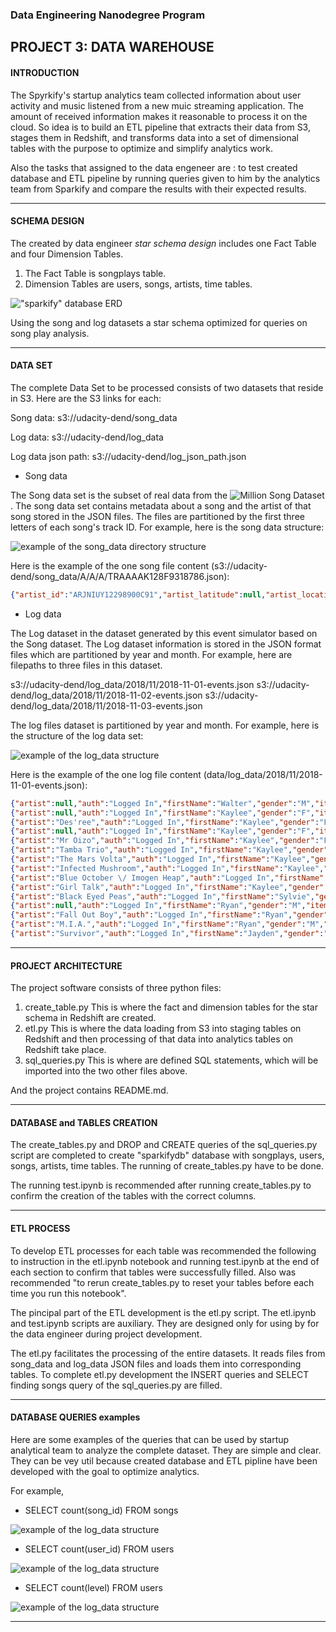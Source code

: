 

### Data Engineering Nanodegree Program

## PROJECT 3: DATA WAREHOUSE

#### INTRODUCTION

The Spyrkify's startup analytics team collected information about user activity and music listened from a new muic streaming application. The amount of received information makes it reasonable to process it on the cloud.
So idea is to build an ETL pipeline that extracts their data from S3, stages them in Redshift, and transforms data into a set of dimensional tables with the purpose to optimize and simplify analytics work.

Also the tasks that assigned to the data engeneer are : to test created database and ETL pipeline by running queries given to him by the analytics team from Sparkify and compare the results with their expected results.

---

#### SCHEMA DESIGN
 
The created by data engineer _star schema design_ includes
one Fact Table and four Dimension Tables.

1. The Fact Table is songplays table.
2. Dimension Tables are users, songs, artists, time tables.

![\"sparkify\" database ERD](images/project1a_erd.png)
 

Using the song and log datasets a star schema optimized for queries on song 
play analysis.

---

#### DATA SET

The complete Data Set to be processed consists of two datasets that reside in S3. 
Here are the S3 links for each:

Song data: s3://udacity-dend/song_data

Log data: s3://udacity-dend/log_data

Log data json path: s3://udacity-dend/log_json_path.json

- Song data

The Song data set is the subset of real data from the ![Million Song Dataset](https://labrosa.ee.columbia.edu/millionsong/). The song data set contains metadata about a song and the artist of that song stored in the JSON files. The files are partitioned by the first three letters of each song's track ID.
For example, here is the song data structure:

![example of the song_data directory structure](images/project1a_example_of_the_song_data_directory_structure.png)

Here is the example of the one song file content (s3://udacity-dend/song_data/A/A/A/TRAAAAK128F9318786.json):

```json
{"artist_id":"ARJNIUY12298900C91","artist_latitude":null,"artist_location":"","artist_longitude":null,"artist_name":"Adelitas Way","duration":213.9424,"num_songs":1,"song_id":"SOBLFFE12AF72AA5BA","title":"Scream","year":2009}
```

- Log data

The Log dataset in the dataset generated by this event simulator based on the Song dataset. The Log dataset information is stored in the JSON format files which are partitioned by year and month. For example, here are filepaths to three files in this dataset.

s3://udacity-dend/log_data/2018/11/2018-11-01-events.json
s3://udacity-dend/log_data/2018/11/2018-11-02-events.json
s3://udacity-dend/log_data/2018/11/2018-11-03-events.json

The log files dataset is partitioned by year and month.
For example, here is the structure of the log data set:

![example of the log_data structure](images/project1a_example_of_the_log_data_directory_structure.png)

Here is the example of the one log file content (data/log_data/2018/11/2018-11-01-events.json):

```json
{"artist":null,"auth":"Logged In","firstName":"Walter","gender":"M","itemInSession":0,"lastName":"Frye","length":null,"level":"free","location":"San Francisco-Oakland-Hayward, CA","method":"GET","page":"Home","registration":1540919166796.0,"sessionId":38,"song":null,"status":200,"ts":1541105830796,"userAgent":"\"Mozilla\/5.0 (Macintosh; Intel Mac OS X 10_9_4) AppleWebKit\/537.36 (KHTML, like Gecko) Chrome\/36.0.1985.143 Safari\/537.36\"","userId":"39"}
{"artist":null,"auth":"Logged In","firstName":"Kaylee","gender":"F","itemInSession":0,"lastName":"Summers","length":null,"level":"free","location":"Phoenix-Mesa-Scottsdale, AZ","method":"GET","page":"Home","registration":1540344794796.0,"sessionId":139,"song":null,"status":200,"ts":1541106106796,"userAgent":"\"Mozilla\/5.0 (Windows NT 6.1; WOW64) AppleWebKit\/537.36 (KHTML, like Gecko) Chrome\/35.0.1916.153 Safari\/537.36\"","userId":"8"}
{"artist":"Des'ree","auth":"Logged In","firstName":"Kaylee","gender":"F","itemInSession":1,"lastName":"Summers","length":246.30812,"level":"free","location":"Phoenix-Mesa-Scottsdale, AZ","method":"PUT","page":"NextSong","registration":1540344794796.0,"sessionId":139,"song":"You Gotta Be","status":200,"ts":1541106106796,"userAgent":"\"Mozilla\/5.0 (Windows NT 6.1; WOW64) AppleWebKit\/537.36 (KHTML, like Gecko) Chrome\/35.0.1916.153 Safari\/537.36\"","userId":"8"}
{"artist":null,"auth":"Logged In","firstName":"Kaylee","gender":"F","itemInSession":2,"lastName":"Summers","length":null,"level":"free","location":"Phoenix-Mesa-Scottsdale, AZ","method":"GET","page":"Upgrade","registration":1540344794796.0,"sessionId":139,"song":null,"status":200,"ts":1541106132796,"userAgent":"\"Mozilla\/5.0 (Windows NT 6.1; WOW64) AppleWebKit\/537.36 (KHTML, like Gecko) Chrome\/35.0.1916.153 Safari\/537.36\"","userId":"8"}
{"artist":"Mr Oizo","auth":"Logged In","firstName":"Kaylee","gender":"F","itemInSession":3,"lastName":"Summers","length":144.03873,"level":"free","location":"Phoenix-Mesa-Scottsdale, AZ","method":"PUT","page":"NextSong","registration":1540344794796.0,"sessionId":139,"song":"Flat 55","status":200,"ts":1541106352796,"userAgent":"\"Mozilla\/5.0 (Windows NT 6.1; WOW64) AppleWebKit\/537.36 (KHTML, like Gecko) Chrome\/35.0.1916.153 Safari\/537.36\"","userId":"8"}
{"artist":"Tamba Trio","auth":"Logged In","firstName":"Kaylee","gender":"F","itemInSession":4,"lastName":"Summers","length":177.18812,"level":"free","location":"Phoenix-Mesa-Scottsdale, AZ","method":"PUT","page":"NextSong","registration":1540344794796.0,"sessionId":139,"song":"Quem Quiser Encontrar O Amor","status":200,"ts":1541106496796,"userAgent":"\"Mozilla\/5.0 (Windows NT 6.1; WOW64) AppleWebKit\/537.36 (KHTML, like Gecko) Chrome\/35.0.1916.153 Safari\/537.36\"","userId":"8"}
{"artist":"The Mars Volta","auth":"Logged In","firstName":"Kaylee","gender":"F","itemInSession":5,"lastName":"Summers","length":380.42077,"level":"free","location":"Phoenix-Mesa-Scottsdale, AZ","method":"PUT","page":"NextSong","registration":1540344794796.0,"sessionId":139,"song":"Eriatarka","status":200,"ts":1541106673796,"userAgent":"\"Mozilla\/5.0 (Windows NT 6.1; WOW64) AppleWebKit\/537.36 (KHTML, like Gecko) Chrome\/35.0.1916.153 Safari\/537.36\"","userId":"8"}
{"artist":"Infected Mushroom","auth":"Logged In","firstName":"Kaylee","gender":"F","itemInSession":6,"lastName":"Summers","length":440.2673,"level":"free","location":"Phoenix-Mesa-Scottsdale, AZ","method":"PUT","page":"NextSong","registration":1540344794796.0,"sessionId":139,"song":"Becoming Insane","status":200,"ts":1541107053796,"userAgent":"\"Mozilla\/5.0 (Windows NT 6.1; WOW64) AppleWebKit\/537.36 (KHTML, like Gecko) Chrome\/35.0.1916.153 Safari\/537.36\"","userId":"8"}
{"artist":"Blue October \/ Imogen Heap","auth":"Logged In","firstName":"Kaylee","gender":"F","itemInSession":7,"lastName":"Summers","length":241.3971,"level":"free","location":"Phoenix-Mesa-Scottsdale, AZ","method":"PUT","page":"NextSong","registration":1540344794796.0,"sessionId":139,"song":"Congratulations","status":200,"ts":1541107493796,"userAgent":"\"Mozilla\/5.0 (Windows NT 6.1; WOW64) AppleWebKit\/537.36 (KHTML, like Gecko) Chrome\/35.0.1916.153 Safari\/537.36\"","userId":"8"}
{"artist":"Girl Talk","auth":"Logged In","firstName":"Kaylee","gender":"F","itemInSession":8,"lastName":"Summers","length":160.15628,"level":"free","location":"Phoenix-Mesa-Scottsdale, AZ","method":"PUT","page":"NextSong","registration":1540344794796.0,"sessionId":139,"song":"Once again","status":200,"ts":1541107734796,"userAgent":"\"Mozilla\/5.0 (Windows NT 6.1; WOW64) AppleWebKit\/537.36 (KHTML, like Gecko) Chrome\/35.0.1916.153 Safari\/537.36\"","userId":"8"}
{"artist":"Black Eyed Peas","auth":"Logged In","firstName":"Sylvie","gender":"F","itemInSession":0,"lastName":"Cruz","length":214.93506,"level":"free","location":"Washington-Arlington-Alexandria, DC-VA-MD-WV","method":"PUT","page":"NextSong","registration":1540266185796.0,"sessionId":9,"song":"Pump It","status":200,"ts":1541108520796,"userAgent":"\"Mozilla\/5.0 (Macintosh; Intel Mac OS X 10_9_4) AppleWebKit\/537.77.4 (KHTML, like Gecko) Version\/7.0.5 Safari\/537.77.4\"","userId":"10"}
{"artist":null,"auth":"Logged In","firstName":"Ryan","gender":"M","itemInSession":0,"lastName":"Smith","length":null,"level":"free","location":"San Jose-Sunnyvale-Santa Clara, CA","method":"GET","page":"Home","registration":1541016707796.0,"sessionId":169,"song":null,"status":200,"ts":1541109015796,"userAgent":"\"Mozilla\/5.0 (X11; Linux x86_64) AppleWebKit\/537.36 (KHTML, like Gecko) Ubuntu Chromium\/36.0.1985.125 Chrome\/36.0.1985.125 Safari\/537.36\"","userId":"26"}
{"artist":"Fall Out Boy","auth":"Logged In","firstName":"Ryan","gender":"M","itemInSession":1,"lastName":"Smith","length":200.72444,"level":"free","location":"San Jose-Sunnyvale-Santa Clara, CA","method":"PUT","page":"NextSong","registration":1541016707796.0,"sessionId":169,"song":"Nobody Puts Baby In The Corner","status":200,"ts":1541109125796,"userAgent":"\"Mozilla\/5.0 (X11; Linux x86_64) AppleWebKit\/537.36 (KHTML, like Gecko) Ubuntu Chromium\/36.0.1985.125 Chrome\/36.0.1985.125 Safari\/537.36\"","userId":"26"}
{"artist":"M.I.A.","auth":"Logged In","firstName":"Ryan","gender":"M","itemInSession":2,"lastName":"Smith","length":233.7171,"level":"free","location":"San Jose-Sunnyvale-Santa Clara, CA","method":"PUT","page":"NextSong","registration":1541016707796.0,"sessionId":169,"song":"Mango Pickle Down River (With The Wilcannia Mob)","status":200,"ts":1541109325796,"userAgent":"\"Mozilla\/5.0 (X11; Linux x86_64) AppleWebKit\/537.36 (KHTML, like Gecko) Ubuntu Chromium\/36.0.1985.125 Chrome\/36.0.1985.125 Safari\/537.36\"","userId":"26"}
{"artist":"Survivor","auth":"Logged In","firstName":"Jayden","gender":"M","itemInSession":0,"lastName":"Fox","length":245.36771,"level":"free","location":"New Orleans-Metairie, LA","method":"PUT","page":"NextSong","registration":1541033612796.0,"sessionId":100,"song":"Eye Of The Tiger","status":200,"ts":1541110994796,"userAgent":"\"Mozilla\/5.0 (Windows NT 6.3; WOW64) AppleWebKit\/537.36 (KHTML, like Gecko) Chrome\/36.0.1985.143 Safari\/537.36\"","userId":"101"}
```

---

#### PROJECT ARCHITECTURE

The project software consists of three python files:

1. create_table.py 
This is where the fact and dimension tables for the star schema in Redshift are created.
2. etl.py 
This is where the data loading from S3 into staging tables on Redshift and then processing of that data into analytics tables on Redshift take place.
3. sql_queries.py 
This is where are defined SQL statements, which will be imported into the two other files above.

And the project contains README.md. 

---

#### DATABASE and TABLES CREATION
    
The create_tables.py and DROP and CREATE queries of the 
sql_queries.py script are completed to create "sparkifydb" database with songplays,
users, songs, artists, time tables. The running of create_tables.py have to be done.

The running test.ipynb is recommended after running create_tables.py 
to confirm the creation of the tables with the correct columns.

---

#### ETL PROCESS

To develop ETL processes for each table was recommended the following to 
instruction in the etl.ipynb notebook and running test.ipynb at the end of each section
to confirm that tables were successfully filled. Also was recommended 
"to rerun create_tables.py to reset your tables before each time you run this notebook".

The pincipal part of the ETL development is the etl.py script.
The etl.ipynb and test.ipynb scripts are auxiliary. They are designed only for using by 
for the data engineer during project development.

The etl.py facilitates the processing of the entire datasets.
It reads files from song_data and log_data JSON files and loads them into 
corresponding tables. 
To complete etl.py development the INSERT queries and SELECT finding songs query
of the sql_queries.py are filled.

---

#### DATABASE QUERIES examples

Here are some examples of the queries that can be used by startup analytical team to
analyze the complete dataset. They are simple and clear. They can be vey util because
created database and ETL pipline have been developed with the goal to optimize 
analytics.

For example,
 - SELECT count(song_id) FROM songs
 
 ![example of the log_data structure](images/project1a_query1.png)
 
 - SELECT count(user_id) FROM users
 
 ![example of the log_data structure](images/project1a_query2.png)
 
 - SELECT count(level) FROM users
 
 ![example of the log_data structure](images/project1a_query3.png)
 
 

---
